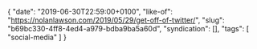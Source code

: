 {
  "date": "2019-06-30T22:59:00+0100",
  "like-of": "https://nolanlawson.com/2019/05/29/get-off-of-twitter/",
  "slug": "b69bc330-4ff8-4ed4-a979-bdba9ba5a60d",
  "syndication": [],
  "tags": [
    "social-media"
  ]
}
